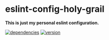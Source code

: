 # eslint-config-holy-grail

**This is just my personal eslint configuration.**

[![dependencies](https://img.shields.io/david/chrisguttandin/eslint-config-holy-grail.svg?style=flat-square)](https://www.npmjs.com/package/eslint-config-holy-grail)
[![version](https://img.shields.io/npm/v/eslint-config-holy-grail.svg?style=flat-square)](https://www.npmjs.com/package/eslint-config-holy-grail)
